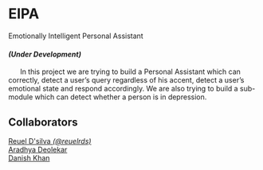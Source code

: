 # EIPA
Emotionally Intelligent Personal Assistant

#### *(Under Development)*

&nbsp;&nbsp;&nbsp;&nbsp;&nbsp;&nbsp;In this project we are trying to build a Personal Assistant which can correctly, detect a user’s query regardless of his accent, detect a user’s emotional state and respond accordingly. We are also trying to build a sub-module which can detect whether a person is in depression.

## Collaborators
[Reuel D'silva *(@reuelrds)*](https://github.com/reuelrds)  
[Aradhya Deolekar]()  
[Danish Khan]()
